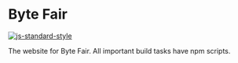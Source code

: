 # Byte Fair

[![js-standard-style](https://img.shields.io/badge/code%20style-standard-brightgreen.svg)](http://standardjs.com/)

The website for Byte Fair. All important build tasks have npm scripts.

